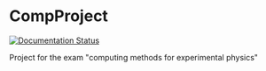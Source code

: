 # CompProject
[![Documentation Status](https://readthedocs.org/projects/compproject/badge/?version=latest)](https://compproject.readthedocs.io/en/latest/?badge=latest)

Project for the exam "computing methods for experimental physics"

